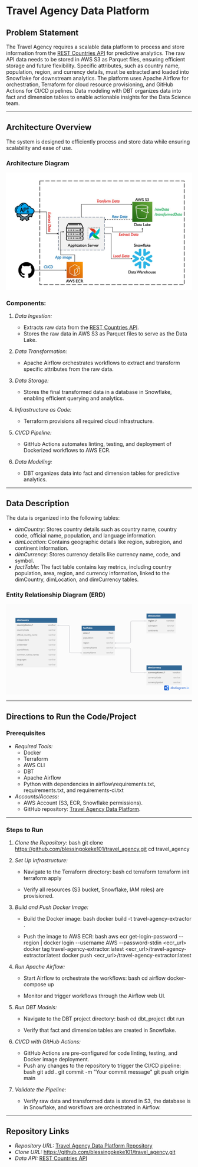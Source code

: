 # Travel Agency Data Platform

## Problem Statement
The Travel Agency requires a scalable data platform to process and store information from the [REST Countries API](https://restcountries.com/v3.1/all) for predictive analytics. The raw API data needs to be stored in AWS S3 as Parquet files, ensuring efficient storage and future flexibility. Specific attributes, such as country name, population, region, and currency details, must be extracted and loaded into Snowflake for downstream analytics. The platform uses Apache Airflow for orchestration, Terraform for cloud resource provisioning, and GitHub Actions for CI/CD pipelines. Data modeling with DBT organizes data into fact and dimension tables to enable actionable insights for the Data Science team.

---

## Architecture Overview
The system is designed to efficiently process and store data while ensuring scalability and ease of use.

### Architecture Diagram
![Architecture Diagram](https://github.com/blessingokeke101/travel_agency/blob/main/data_architecture.jpg)

### Components:
1. *Data Ingestion:*
   - Extracts raw data from the [REST Countries API](https://restcountries.com/v3.1/all).
   - Stores the raw data in AWS S3 as Parquet files to serve as the Data Lake.

2. *Data Transformation:*
   - Apache Airflow orchestrates workflows to extract and transform specific attributes from the raw data.

3. *Data Storage:*
   - Stores the final transformed data in a database in Snowflake, enabling efficient querying and analytics.

4. *Infrastructure as Code:*
   - Terraform provisions all required cloud infrastructure.

5. *CI/CD Pipeline:*
   - GitHub Actions automates linting, testing, and deployment of Dockerized workflows to AWS ECR.

6. *Data Modeling:*
   - DBT organizes data into fact and dimension tables for predictive analytics.

---

## Data Description

The data is organized into the following tables:

- *dimCountry*: Stores country details such as country name, country code, official name, population, and language information.
- *dimLocation*: Contains geographic details like region, subregion, and continent information.
- *dimCurrency*: Stores currency details like currency name, code, and symbol.
- *factTable*: The fact table contains key metrics, including country population, area, region, and currency information, linked to the dimCountry, dimLocation, and dimCurrency tables.

### Entity Relationship Diagram (ERD)
![ERD Diagram](https://github.com/blessingokeke101/travel_agency/blob/main/erd_travel_agency.png)

---

## Directions to Run the Code/Project

### Prerequisites
- *Required Tools:*
  - Docker
  - Terraform
  - AWS CLI
  - DBT
  - Apache Airflow
  - Python with dependencies in airflow\requirements.txt, requirements.txt, and requirements-ci.txt
- *Accounts/Access:*
  - AWS Account (S3, ECR, Snowflake permissions).
  - GitHub repository: [Travel Agency Data Platform](https://github.com/blessingokeke101/travel_agency).

---

### Steps to Run

1. *Clone the Repository:*
   bash
   git clone https://github.com/blessingokeke101/travel_agency.git
   cd travel_agency
   

2. *Set Up Infrastructure:*
   - Navigate to the Terraform directory:
     bash
     cd terraform
     terraform init
     terraform apply
     
   - Verify all resources (S3 bucket, Snowflake, IAM roles) are provisioned.

3. *Build and Push Docker Image:*
   - Build the Docker image:
     bash
     docker build -t travel-agency-extractor .
     
   - Push the image to AWS ECR:
     bash
     aws ecr get-login-password --region <region> | docker login --username AWS --password-stdin <ecr_url>
     docker tag travel-agency-extractor:latest <ecr_url>/travel-agency-extractor:latest
     docker push <ecr_url>/travel-agency-extractor:latest
     

4. *Run Apache Airflow:*
   - Start Airflow to orchestrate the workflows:
     bash
     cd airflow
     docker-compose up
     
   - Monitor and trigger workflows through the Airflow web UI.

5. *Run DBT Models:*
   - Navigate to the DBT project directory:
     bash
     cd dbt_project
     dbt run
     
   - Verify that fact and dimension tables are created in Snowflake.

6. *CI/CD with GitHub Actions:*
   - GitHub Actions are pre-configured for code linting, testing, and Docker image deployment.
   - Push any changes to the repository to trigger the CI/CD pipeline:
     bash
     git add .
     git commit -m "Your commit message"
     git push origin main
     

7. *Validate the Pipeline:*
   - Verify raw data and transformed data is stored in S3, the database is in Snowflake, and workflows are orchestrated in Airflow.

---

## Repository Links
- *Repository URL:* [Travel Agency Data Platform Repository](https://github.com/blessingokeke101/travel_agency)
- *Clone URL:* https://github.com/blessingokeke101/travel_agency.git
- *Data API:* [REST Countries API](https://restcountries.com/v3.1/all)
